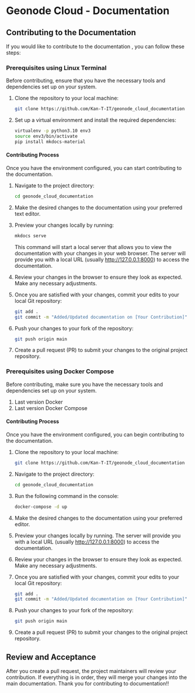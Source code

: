 # Geonode Cloud - Documentation


## Contributing to the Documentation

If you would like to contribute to the documentation , you can follow these steps:

### Prerequisites using Linux Terminal

Before contributing, ensure that you have the necessary tools and dependencies set up on your system.

1. Clone the repository to your local machine:

   ```bash
   git clone https://github.com/Kan-T-IT/geonode_cloud_documentation
   ```

2. Set up a virtual environment and install the required dependencies:

   ```bash
   virtualenv -p python3.10 env3
   source env3/bin/activate
   pip install mkdocs-material
   ```

#### Contributing Process

Once you have the environment configured, you can start contributing to the documentation.

1. Navigate to the project directory:

   ```bash
   cd geonode_cloud_documentation
   ```

2. Make the desired changes to the documentation using your preferred text editor.

3. Preview your changes locally by running:

   ```bash
   mkdocs serve
   ```

   This command will start a local server that allows you to view the documentation with your changes in your web browser. The server will provide you with a local URL (usually http://127.0.0.1:8000) to access the documentation.

4. Review your changes in the browser to ensure they look as expected. Make any necessary adjustments.

5. Once you are satisfied with your changes, commit your edits to your local Git repository:

   ```bash
   git add .
   git commit -m "Added/Updated documentation on [Your Contribution]"
   ```

6. Push your changes to your fork of the repository:

   ```bash
   git push origin main
   ```

7. Create a pull request (PR) to submit your changes to the original project repository.




### Prerequisites using Docker Compose

Before contributing, make sure you have the necessary tools and dependencies set up on your system.

1. Last version Docker 
2. Last version Docker Compose


#### Contributing Process

Once you have the environment configured, you can begin contributing to the documentation.


1. Clone the repository to your local machine:

   ```bash
   git clone https://github.com/Kan-T-IT/geonode_cloud_documentation
   ```

2. Navigate to the project directory:

   ```bash
   cd geonode_cloud_documentation
   ```

3. Run the following command in the console:

   ```bash
   docker-compose -d up
   ```

4. Make the desired changes to the documentation using your preferred editor.

5. Preview your changes locally by running. The server will provide you with a local URL (usually http://127.0.0.1:8000) to access the documentation.

6. Review your changes in the browser to ensure they look as expected. Make any necessary adjustments.

7. Once you are satisfied with your changes, commit your edits to your local Git repository:

   ```bash
   git add .
   git commit -m "Added/Updated documentation on [Your Contribution]"
   ```

8. Push your changes to your fork of the repository:

   ```bash
   git push origin main
   ```

9. Create a pull request (PR) to submit your changes to the original project repository.


## Review and Acceptance

After you create a pull request, the project maintainers will review your contribution. If everything is in order, they will merge your changes into the main documentation. Thank you for contributing to documentation!!

